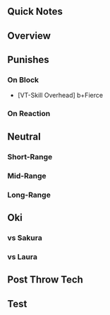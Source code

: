 ## Quick Notes ##

## <a name="Overview">Overview</a> ##

## <a name="Punishes">Punishes</a>

### On Block ###

- [VT-Skill Overhead] b+Fierce

### On Reaction ###

## <a name="Neutral">Neutral</a> ##

### Short-Range ###

### Mid-Range ###

### Long-Range ###

## <a name="Oki">Oki</a> ##

### vs Sakura ###

### vs Laura ###

## Post Throw Tech ##

## Test ##
